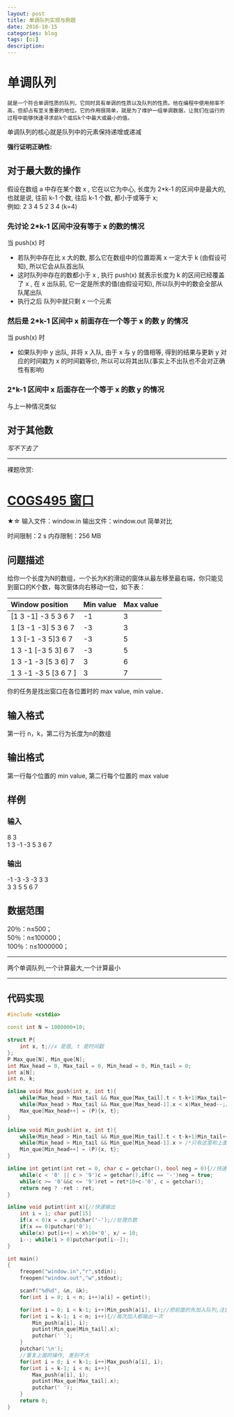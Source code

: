 ```yaml
---
layout: post
title: 单调队列实现与例题
date: 2016-10-15
categories: blog
tags: [oi]
description: 
---
```


# 单调队列
	就是一个符合单调性质的队列，它同时具有单调的性质以及队列的性质。他在编程中使用频率不高，但却占有至关重要的地位。它的作用很简单，就是为了维护一组单调数据，让我们在运行的过程中能够快速寻求前k个或后k个中最大或最小的值。  

单调队列的核心就是队列中的元素保持递增或递减  

**强行证明正确性:**  

## 对于最大数的操作

假设在数组 a 中存在某个数 x , 它在以它为中心, 长度为 2*k-1 的区间中是最大的, 也就是说, 往前 k-1 个数, 往后 k-1 个数, 都小于或等于 x;  
例如: 2 3 4 5 2 3 4 (k=4)  

### 先讨论 2*k-1 区间中没有等于 x 的数的情况

当 push(x) 时  

- 若队列中存在比 x 大的数, 那么它在数组中的位置距离 x 一定大于 k (由假设可知), 所以它会从队首出队  
- 这时队列中存在的数都小于 x , 执行 push(x) 就表示长度为 k 的区间已经覆盖了 x , 在 x 出队前, 它一定是所求的值(由假设可知), 所以队列中的数会全部从队尾出队  
- 执行之后 队列中就只剩 x 一个元素  

### 然后是 2*k-1 区间中 x 前面存在一个等于 x 的数 y 的情况

当 push(x) 时  

- 如果队列中 y 出队, 并将 x 入队, 由于 x 与 y 的值相等, 得到的结果与更新 y 对应的时间戳为 x 的时间戳等价, 所以可以将其出队(事实上不出队也不会对正确性有影响)  

### 2*k-1 区间中 x 后面存在一个等于 x 的数 y 的情况

与上一种情况类似  

## 对于其他数

*写不下去了*  

***

裸题欣赏:  

# [COGS495 窗口](http://cogs.pro/cogs/problem/problem.php?pid=495)

★☆   输入文件：window.in   输出文件：window.out   简单对比  

时间限制：2 s   内存限制：256 MB  


## 问题描述


给你一个长度为N的数组，一个长为K的滑动的窗体从最左移至最右端，你只能见到窗口的K个数，每次窗体向右移动一位，如下表：  

|Window position	|Min value 	|Max value|  
|:----------------------|:--------|:------|  
|[1 3 -1] -3 5 3 6 7 	|-1 	|3	|  
|1 [3 -1 -3] 5 3 6 7 	|-3 	|3	|  
|1 3 [-1 -3 5]3 6 7 	|-3 	|5	|  
|1 3 -1 [-3 5 3] 6 7 	|-3 	|5	|  
|1 3 -1 -3 [5 3 6] 7 	|3 	|6	|  
|1 3 -1 -3 5 [3 6 7 ] 	|3 	|7	|  
  
  
你的任务是找出窗口在各位置时的 max value, min value．  


## 输入格式

第一行 n，k，第二行为长度为n的数组  

## 输出格式

第一行每个位置的 min value, 第二行每个位置的 max value  

## 样例

### 输入
8 3  
1 3 -1 -3 5 3 6 7  

### 输出
-1 -3 -3 -3 3 3  
 3  3  5  5  6 7  


## 数据范围

20％：n≤500；  
50％：n≤100000；  
100％：n≤1000000；   

***

两个单调队列,一个计算最大,一个计算最小  

***

## 代码实现

```c++
#include <cstdio> 

const int N = 1000000+10; 

struct P{
	int x, t;//x 是值, t 是时间戳 
}; 
P Max_que[N], Min_que[N]; 
int Max_head = 0, Max_tail = 0, Min_head = 0, Min_tail = 0; 
int a[N]; 
int n, k; 

inline void Max_push(int x, int t){
	while(Max_head > Max_tail && Max_que[Max_tail].t < t-k+1)Max_tail++;//已经不包含在长为 k 的块的数出队
	while(Max_head > Max_tail && Max_que[Max_head-1].x < x)Max_head--;//比将要入队的书小的数出队
	Max_que[Max_head++] = (P){x, t}; 
}

inline void Min_push(int x, int t){
	while(Min_head > Min_tail && Min_que[Min_tail].t < t-k+1)Min_tail++; 
	while(Min_head > Min_tail && Min_que[Min_head-1].x > /*只有这里和上面不一样*/ x)Min_head--; 
	Min_que[Min_head++] = (P){x, t}; 
}

inline int getint(int ret = 0, char c = getchar(), bool neg = 0){//快速读入, 参数是为了压行
	while(c < '0' || c > '9')c = getchar(),if(c == '-')neg = true; 
	while(c >= '0'&&c <= '9')ret = ret*10+c-'0', c = getchar(); 
	return neg ? -ret : ret; 
}

inline void putint(int x){//快速输出
	int i = 1; char put[15]
	if(x < 0)x = -x,putchar('-');//处理负数 
	if(x == 0)putchar('0'); 
	while(x) put[i++] = x%10+'0', x/ = 10; 
	i--; while(i > 0)putchar(put[i--]); 
}

int main()
{
	freopen("window.in","r",stdin); 
	freopen("window.out","w",stdout); 

	scanf("%d%d", &n, &k); 
	for(int i = 0; i < n; i++)a[i] = getint(); 

	for(int i = 0; i < k-1; i++)Min_push(a[i], i);//把前面的先加入队列,注意边界是 i < k-1
	for(int i = k-1; i < n; i++){//每次加入都输出一次
		Min_push(a[i], i); 
		putint(Min_que[Min_tail].x); 
		putchar(' '); 
	}
	putchar('\n'); 
	//重复上面的操作, 差别不大
	for(int i = 0; i < k-1; i++)Max_push(a[i], i); 
	for(int i = k-1; i < n; i++){
		Max_push(a[i], i); 
		putint(Max_que[Max_tail].x); 
		putchar(' '); 
	}
	return 0; 
}
```


